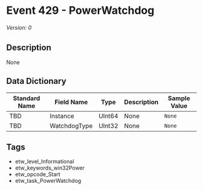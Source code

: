 # Event 429 - PowerWatchdog
###### Version: 0

## Description
None

## Data Dictionary
|Standard Name|Field Name|Type|Description|Sample Value|
|---|---|---|---|---|
|TBD|Instance|UInt64|None|`None`|
|TBD|WatchdogType|UInt32|None|`None`|

## Tags
* etw_level_Informational
* etw_keywords_win32Power
* etw_opcode_Start
* etw_task_PowerWatchdog